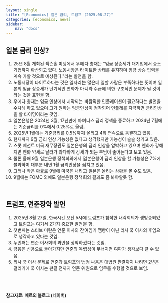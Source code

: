 ```yaml
---
layout: single
title: "[Economics] 일본 금리, 트럼프 (2025.08.27)"
categories: [economics, news]
sidebar:
    nav: "docs"
---
```


## 일본 금리 인상?
1. 25년 8월 개최된 잭슨홀 미팅에서 우에다 총재는 "임금 상승세가 대기업에서 중소기업까지 확산되고 있다. 노동시장은 타이트한 상태를 유지하며 임금 상승 압력을 계속 가할 것으로 예상된다."라는 발언을 함.
1. 노동시장이 타이트하다는 것은 일자리는 많은데 일할 사람은 부족하다는 뜻이며 일본의 임금 상승세가 단기적인 변화가 아니라 수급에 의한 구조적인 문제가 될 것이라는 것을 표현을 함.
1. 우에다 총재는 임금 인상에서 시작되는 바람직한 인플레이션이 필요하다는 발언을 수차례 하고 있으며 그가 원하는 임금인상이 정착되어 인플레를 자극하면 금리인상을 할 타이밍이라는 것임.
1. 일본은행은 2024년 3월, 17년만에 마이너스 금리 정책을 종료하고 2024년 7월에는 기준금리를 0%에서 0.25%로 올림.
1. 2025년 1월에는 기준금리를 0.5%까지 올리고 4회 연속으로 동결하고 있음.
1. 현재까지 9월 금리 인상 가능성은 없다고 생각했지만 가능성이 슬슬 생기고 있음.
1. 스콧 베선트 미국 재무장관도 일본은행의 금리 인상을 압박하고 있으며 엔화가 강해지면 엔화 약세로 달러가 과다하게 강세가 되는 부담이 줄어든다고 보고 있음.
1. 물론 올해 9월 일본은행 정책회의에서 일본은행이 금리 인상을 할 가능성은 7%에 불과하며 대부분 내년 1월 금리인상을 점치고 있음.
1. 그러나 작은 확률로 9월에 미국은 내리고 일본은 올리는 상황을 볼 수도 있음.
1. 9월에는 FOMC 외에도 일본은행 정책회의 결과도 좀 봐야할듯 함.

<br/>

## 트럼프, 연준장악 발언
1. 2025년 8월 27일, 한국시간 오전 5시에 트럼프가 참석한 내각회의가 생방송되었고 트럼프는 여기서 2가지 중요한 발언을 함.
1. 첫번째는 스티브 미란은 연준 이사의 잔여임기 땜빵이 아닌 리사 쿡 이사의 후임으로 생각하고 있다는 것임.
1. 두번째는 연준 이사회의 과반을 장악하겠다는 것임.
1. 금융은 신용으로 돌아가지만 연준의 독립성이 무너지면 여파가 생각보다 클 수 있음.
1. 리사 쿡 이사 문제로 연준과 트럼프의 법정 싸움은 대법원 판결까지 나려면 2년은 걸리기에 쿡 이사는 판결 전까지 연준 위원으로 임무를 수행할 것으로 보임.



<br/>
<br/>

#### 참고자료: 메르의 블로그 (네이버)